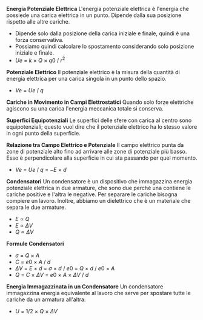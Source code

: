 **Energia Potenziale Elettrica**
L'energia potenziale elettrica è l'energia che possiede una carica elettrica in un punto. Dipende dalla sua posizione rispetto alle altre cariche.
- Dipende solo dalla posizione della carica iniziale e finale, quindi è una forza conservativa.
- Possiamo quindi calcolare lo spostamento considerando solo posizione iniziale e finale.
- $Ue$ $=$ $k$ $×$ $Q$ $×$ $q0$ $/$ $r^2$

**Potenziale Elettrico**
Il potenziale elettrico è la misura della quantità di energia elettrica per una carica singola in un punto dello spazio.
- $Ve$ $=$ $Ue$ $/$ $q$

**Cariche in Movimento in Campi Elettrostatici**
Quando solo forze elettriche agiscono su una carica l'energia meccanica totale si conserva.

**Superfici Equipotenziali**
Le superfici delle sfere con carica al centro sono equipotenziali; questo vuol dire che il potenziale elettrico ha lo stesso valore in ogni punto della superficie.

**Relazione tra Campo Elettrico e Potenziale**
Il campo elettrico punta da zone di potenziale alto fino ad arrivare alle zone di potenziale più basso. Esso è perpendicolare alla superficie in cui sta passando per quel momento.
- $Ve$ $=$ $Ue$ $/$ $q$ $=$ $-E$ $×$ $d$

**Condensatori**
Un condensatore è un dispositivo che immagazzina energia potenziale elettrica in due armature, che sono due perchè una contiene le cariche positive e l'altra le negative. Per separare le cariche bisogna compiere un lavoro. Inoltre, abbiamo un dielettrico che è un materiale che separa le due armature.
- $E$ $∝$ $Q$
- $E$ $∝$ $ΔV$
- $Q$ $∝$ $ΔV$

**Formule Condensatori**
- $σ$ $=$ $Q$ $×$ $A$
- $C$ $=$ $e0$ $×$ $A$ $/$ $d$
- $ΔV$ $=$ $E$ $×$ $d$ $=$ $σ$ $×$ $d$ $/$ $e0$ $=$ $Q$ $×$ $d$ $/$ $e0$ $×$ $A$
- $Q$ $=$ $C$ $×$ $ΔV$ $=$  $e0$ $×$ $A$ $×$ $ΔV$ $/$ $d$

**Energia Immagazzinata in un Condensatore**
Un condensatore immagazzina energia equivalente al lavoro che serve per spostare tutte le cariche da un armatura all'altra.
- $U$ $=$ $1/2$ $×$ $Q$ $×$ $ΔV$